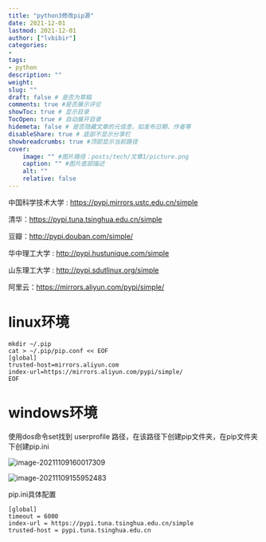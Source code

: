 ```yaml
---
title: "python3修改pip源" 
date: 2021-12-01
lastmod: 2021-12-01
author: ["lvbibir"] 
categories: 
- 
tags: 
- python
description: "" 
weight: 
slug: ""
draft: false # 是否为草稿
comments: true #是否展示评论
showToc: true # 显示目录
TocOpen: true # 自动展开目录
hidemeta: false # 是否隐藏文章的元信息，如发布日期、作者等
disableShare: true # 底部不显示分享栏
showbreadcrumbs: true #顶部显示当前路径
cover:
    image: "" #图片路径：posts/tech/文章1/picture.png
    caption: "" #图片底部描述
    alt: ""
    relative: false
---
```

中国科学技术大学 : https://pypi.mirrors.ustc.edu.cn/simple

清华：https://pypi.tuna.tsinghua.edu.cn/simple

豆瓣：http://pypi.douban.com/simple/

华中理工大学 : http://pypi.hustunique.com/simple

山东理工大学 : http://pypi.sdutlinux.org/simple

阿里云：https://mirrors.aliyun.com/pypi/simple/

# linux环境

```
mkdir ~/.pip
cat > ~/.pip/pip.conf << EOF 
[global]
trusted-host=mirrors.aliyun.com
index-url=https://mirrors.aliyun.com/pypi/simple/
EOF
```

# windows环境

使用dos命令set找到 userprofile 路径，在该路径下创建pip文件夹，在pip文件夹下创建pip.ini

![image-20211109160017309](https://image.lvbibir.cn/blog/image-20211109160017309.png)

![image-20211109155952483](https://image.lvbibir.cn/blog/image-20211109155952483.png)

pip.ini具体配置

```
[global]
timeout = 6000
index-url = https://pypi.tuna.tsinghua.edu.cn/simple
trusted-host = pypi.tuna.tsinghua.edu.cn
```

